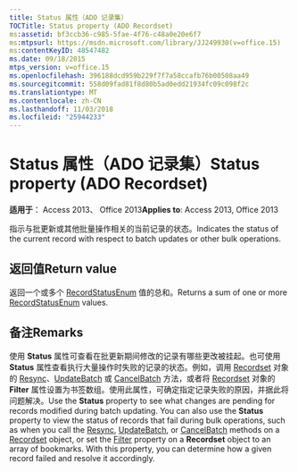 ```yaml
---
title: Status 属性（ADO 记录集）
TOCTitle: Status property (ADO Recordset)
ms:assetid: bf3ccb36-c985-5fae-4f76-c48a0e20e6f7
ms:mtpsurl: https://msdn.microsoft.com/library/JJ249930(v=office.15)
ms:contentKeyID: 48547482
ms.date: 09/18/2015
mtps_version: v=office.15
ms.openlocfilehash: 396188dcd959b229f7f7a58ccafb76b00508aa49
ms.sourcegitcommit: 558d09fad81f8d80b5ad0edd21934fc09c098f2c
ms.translationtype: MT
ms.contentlocale: zh-CN
ms.lasthandoff: 11/03/2018
ms.locfileid: "25944233"
---
```

# <a name="status-property-ado-recordset"></a><span data-ttu-id="1c855-102">Status 属性（ADO 记录集）</span><span class="sxs-lookup"><span data-stu-id="1c855-102">Status property (ADO Recordset)</span></span>


<span data-ttu-id="1c855-103">**适用于**： Access 2013、 Office 2013</span><span class="sxs-lookup"><span data-stu-id="1c855-103">**Applies to**: Access 2013, Office 2013</span></span>

<span data-ttu-id="1c855-104">指示与批更新或其他批量操作相关的当前记录的状态。</span><span class="sxs-lookup"><span data-stu-id="1c855-104">Indicates the status of the current record with respect to batch updates or other bulk operations.</span></span>

## <a name="return-value"></a><span data-ttu-id="1c855-105">返回值</span><span class="sxs-lookup"><span data-stu-id="1c855-105">Return value</span></span>

<span data-ttu-id="1c855-106">返回一个或多个 [RecordStatusEnum](recordstatusenum.md) 值的总和。</span><span class="sxs-lookup"><span data-stu-id="1c855-106">Returns a sum of one or more [RecordStatusEnum](recordstatusenum.md) values.</span></span>

## <a name="remarks"></a><span data-ttu-id="1c855-107">备注</span><span class="sxs-lookup"><span data-stu-id="1c855-107">Remarks</span></span>

<span data-ttu-id="1c855-p101">使用 **Status** 属性可查看在批更新期间修改的记录有哪些更改被挂起。也可使用 **Status** 属性查看执行大量操作时失败的记录的状态。例如，调用 [Recordset](resync-method-ado.md) 对象的 [Resync](updatebatch-method-ado.md)、[UpdateBatch](cancelbatch-method-ado.md) 或 [CancelBatch](recordset-object-ado.md) 方法，或者将 [Recordset](filter-property-ado.md) 对象的 **Filter** 属性设置为书签数组。使用此属性，可确定指定记录失败的原因，并据此将问题解决。</span><span class="sxs-lookup"><span data-stu-id="1c855-p101">Use the **Status** property to see what changes are pending for records modified during batch updating. You can also use the **Status** property to view the status of records that fail during bulk operations, such as when you call the [Resync](resync-method-ado.md), [UpdateBatch](updatebatch-method-ado.md), or [CancelBatch](cancelbatch-method-ado.md) methods on a [Recordset](recordset-object-ado.md) object, or set the [Filter](filter-property-ado.md) property on a **Recordset** object to an array of bookmarks. With this property, you can determine how a given record failed and resolve it accordingly.</span></span>

